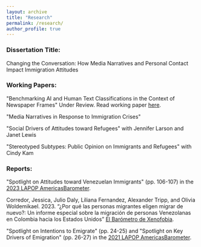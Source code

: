 ```yaml
---
layout: archive
title: "Research"
permalink: /research/
author_profile: true
---
```


### Dissertation Title: 

Changing the Conversation: How Media Narratives and Personal Contact Impact Immigration Attitudes

### Working Papers: 

"Benchmarking AI and Human Text Classifications in the Context of Newspaper Frames" Under Review. Read working paper [here](https://www.dropbox.com/scl/fi/d8x7zknel64rffscc8sa7/Tripp_Human_AI_Classification_Comparison_Working.pdf?rlkey=g8u314lwmp57p01xe4191pcma&st=0kbuktga&dl=0).

"Media Narratives in Response to Immigration Crises"

"Social Drivers of Attitudes toward Refugees" with Jennifer Larson and Janet Lewis

"Stereotyped Subtypes: Public Opinion on Immigrants and Refugees" with Cindy Kam

### Reports:

"Spotlight on Attitudes toward Venezuelan Immigrants" (pp. 106-107) in the [2023 LAPOP AmericasBarometer](https://www.vanderbilt.edu/lapop/ab2023/AB2023-Pulse-of-Democracy-final-20231205.pdf).

Corredor, Jessica, Julio Daly, Liliana Fernandez, Alexander Tripp, and Olivia Woldemikael. 2023. “¿Por qué las personas migrantes eligen migrar de nuevo?: Un informe especial sobre la migración de personas Venezolanas en Colombia hacia los Estados Unidos” [El Barómetro de Xenofobia](https://ugc.production.linktr.ee/d0a40b2b-81c5-4e76-999c-36c16e45bd14_Informe-Darie-n--Por-que--las-personas-migrantes-eligen-migrar-de-nuevo--2023--1-.pdf).

"Spotlight on Intentions to Emigrate" (pp. 24-25) and "Spotlight on Key Drivers of Emigration" (pp. 26-27) 
in the [2021 LAPOP AmericasBarometer](https://www.vanderbilt.edu/lapop/ab2021/2021_LAPOP_AmericasBarometer_2021_Pulse_of_Democracy.pdf). 





